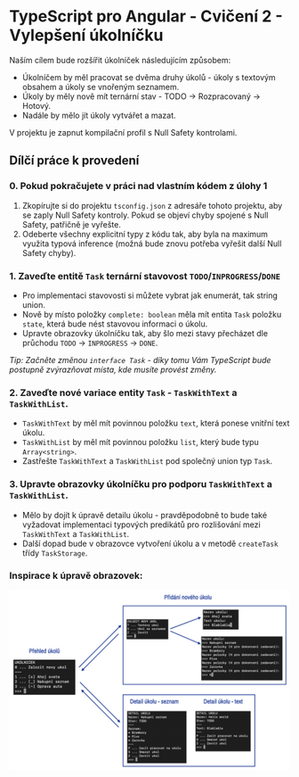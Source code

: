 # TypeScript pro Angular - Cvičení 2 - Vylepšení úkolníčku

Naším cílem bude rozšířit úkolníček následujícím způsobem:

- Úkolníčem by měl pracovat se dvěma druhy úkolů - úkoly s textovým obsahem a úkoly se vnořeným seznamem.
- Úkoly by měly nově mít ternární stav - TODO -> Rozpracovaný -> Hotový.
- Nadále by mělo jít úkoly vytvářet a mazat.

V projektu je zapnut kompilační profil s Null Safety kontrolami.

## Dílčí práce k provedení

### 0. Pokud pokračujete v práci nad vlastním kódem z úlohy 1

1. Zkopírujte si do projektu `tsconfig.json` z adresáře tohoto projektu, aby se zaply Null Safety kontroly. Pokud se objeví chyby spojené s Null Safety, patřičně je vyřešte.
2. Odeberte všechny explicitní typy z kódu tak, aby byla na maximum využita typová inference (možná bude znovu potřeba vyřešit další Null Safety chyby).

### 1. Zaveďte entitě `Task` ternární stavovost `TODO`/`INPROGRESS`/`DONE`

- Pro implementaci stavovosti si můžete vybrat jak enumerát, tak string union.
- Nově by místo položky `complete: boolean` měla mít entita `Task` položku `state`, která bude nést stavovou informaci o úkolu.
- Upravte obrazovky úkolníčku tak, aby šlo mezi stavy přecházet dle průchodu `TODO` -> `INPROGRESS` -> `DONE`.

_Tip: Začněte změnou `interface Task` - díky tomu Vám TypeScript bude postupně zvýrazňovat místa, kde musíte provést změny._

### 2. Zaveďte nové variace entity `Task` - `TaskWithText` a `TaskWithList`.

- `TaskWithText` by měl mít povinnou položku `text`, která ponese vnitřní text úkolu.
- `TaskWithList` by měl mít povinnou položku `list`, který bude typu `Array<string>`.
- Zastřešte `TaskWithText` a `TaskWithList` pod společný union typ `Task`.

### 3. Upravte obrazovky úkolníčku pro podporu `TaskWithText` a `TaskWithList`.

- Mělo by dojít k úpravě detailu úkolu - pravděpodobně to bude také vyžadovat implementaci typových predikátů pro rozlišování mezi `TaskWithText` a `TaskWithList`.
- Další dopad bude v obrazovce vytvoření úkolu a v metodě `createTask` třídy `TaskStorage`.

### Inspirace k úpravě obrazovek:

![Inspirace k úpravě obrazovek](task-manager-inspiration.png)

